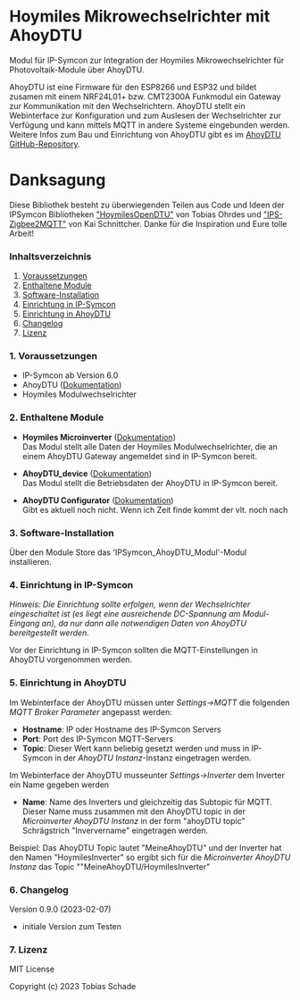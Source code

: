 
# Hoymiles Mikrowechselrichter mit AhoyDTU

Modul für IP-Symcon zur Integration der Hoymiles Mikrowechselrichter für Photovoltaik-Module über  AhoyDTU. 

AhoyDTU ist eine Firmware für den ESP8266 und ESP32 und bildet zusamen mit einem NRF24L01+ bzw. CMT2300A Funkmodul ein Gateway zur Kommunikation mit den Wechselrichtern. AhoyDTU stellt ein Webinterface zur Konfiguration und zum Auslesen der Wechselrichter zur Verfügung und kann mittels MQTT in andere Systeme eingebunden werden. Weitere Infos zum Bau und Einrichtung von AhoyDTU gibt es im  [AhoyDTU GitHub-Repository](https://github.com/lumapu/ahoy/tree/main).

# Danksagung
Diese Bibliothek besteht zu überwiegenden Teilen aus Code und Ideen der IPSymcon Bibliotheken ["HoymilesOpenDTU"](https://github.com/roastedelectrons/HoymilesOpenDTU) von Tobias Ohrdes und ["IPS-Zigbee2MQTT"](https://github.com/Schnittcher/IPS-Zigbee2MQTT) von Kai Schnittcher. Danke für die Inspiration und Eure tolle Arbeit!

### Inhaltsverzeichnis

1. [Voraussetzungen](#1-voraussetzungen)
2. [Enthaltene Module](#2-enthaltene-module)
3. [Software-Installation](#3-software-installation)
4. [Einrichtung in IP-Symcon](#4-einrichtung-in-ip-symcon)
5. [Einrichtung in AhoyDTU](#5-einrichtung-in-ahoydtu)
6. [Changelog](#6-changelog)
7. [Lizenz](#7-lizenz)


### 1. Voraussetzungen

- IP-Symcon ab Version 6.0
- AhoyDTU ([Dokumentation](https://github.com/lumapu/ahoy/tree/main))
- Hoymiles Modulwechselrichter

### 2. Enthaltene Module

- __Hoymiles Microinverter__ ([Dokumentation](MicroinverterOfAhoyDTU))  
	Das Modul stellt alle Daten der Hoymiles Modulwechselrichter, die an einem AhoyDTU Gateway angemeldet sind in IP-Symcon bereit. 

- __AhoyDTU_device__ ([Dokumentation](AhoyDTU_device))  
	Das Modul stellt die Betriebsdaten der AhoyDTU in IP-Symcon bereit. 

- __AhoyDTU Configurator__ ([Dokumentation](AhoyDTUConfigurator))  
	Gibt es aktuell noch nicht. Wenn ich Zeit finde kommt der vlt. noch nach

### 3. Software-Installation

Über den Module Store das 'IPSymcon_AhoyDTU_Modul'-Modul installieren.

### 4. Einrichtung in IP-Symcon

*Hinweis: Die Einrichtung sollte erfolgen, wenn der Wechselrichter eingeschaltet ist (es liegt eine ausreichende DC-Spannung am Modul-Eingang an), da nur dann alle notwendigen Daten von AhoyDTU bereitgestellt werden.*

Vor der Einrichtung in IP-Symcon sollten die MQTT-Einstellungen in AhoyDTU vorgenommen werden.

### 5. Einrichtung in AhoyDTU

Im Webinterface der AhoyDTU müssen unter *Settings->MQTT* die folgenden *MQTT Broker Parameter* angepasst werden:
- **Hostname**: IP oder Hostname des IP-Symcon Servers
- **Port**: Port des IP-Symcon MQTT-Servers
- **Topic**: Dieser Wert kann beliebig gesetzt werden und muss in IP-Symcon in der *AhoyDTU Instanz*-Instanz eingetragen werden.

Im Webinterface der AhoyDTU musseunter *Settings->Inverter* dem Inverter ein Name gegeben werden
- **Name**: Name des Inverters und gleichzeitig das Subtopic für MQTT. Dieser Name muss zusammen mit den AhoyDTU topic in der *Microinverter AhoyDTU Instanz* in der form "ahoyDTU topic" Schrägstrich "Inververname" eingetragen werden.

Beispiel: Das AhoyDTU Topic lautet "MeineAhoyDTU" und der Inverter hat den Namen "HoymilesInverter" so ergibt sich für die *Microinverter AhoyDTU Instanz* das Topic ""MeineAhoyDTU/HoymilesInverter"


### 6. Changelog
Version 0.9.0 (2023-02-07)
* initiale Version zum Testen

### 7. Lizenz
MIT License

Copyright (c) 2023 Tobias Schade

